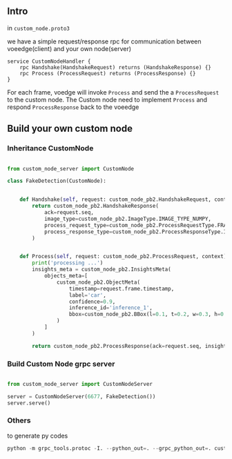 ## Intro

in `custom_node.proto3`

we have a simple request/response rpc for communication between voeedge(client) and your own node(server)

```
service CustomNodeHandler {
	rpc Handshake(HandshakeRequest) returns (HandshakeResponse) {}
    rpc Process (ProcessRequest) returns (ProcessResponse) {}
}
```

For each frame, voedge will invoke `Process` and send the a `ProcessRequest` to the custom node.
The Custom node need to implement `Process` and respond `ProcessResponse` back to the voeedge


## Build your own custom node

### Inheritance CustomNode

```python

from custom_node_server import CustomNode

class FakeDetection(CustomNode):


	def Handshake(self, request: custom_node_pb2.HandshakeRequest, context) -> custom_node_pb2.HandshakeResponse:
		return custom_node_pb2.HandshakeResponse(
			ack=request.seq, 
			image_type=custom_node_pb2.ImageType.IMAGE_TYPE_NUMPY,
			process_request_type=custom_node_pb2.ProcessRequestType.FRAME_WITH_IMAGE,
			process_response_type=custom_node_pb2.ProcessResponseType.INSIGHTS_META_ONLY,
		)


	def Process(self, request: custom_node_pb2.ProcessRequest, context) -> custom_node_pb2.ProcessResponse:
		print('processing ...')
		insights_meta = custom_node_pb2.InsightsMeta(
			objects_meta=[
				custom_node_pb2.ObjectMeta(    
					timestamp=request.frame.timestamp,
					label='car',
					confidence=0.9,
					inference_id='inference_1',
					bbox=custom_node_pb2.BBox(l=0.1, t=0.2, w=0.3, h=0.4)
				)
			]
		)

		return custom_node_pb2.ProcessResponse(ack=request.seq, insights_meta=insights_meta)
```



### Build Custom Node grpc server

```python

from custom_node_server import CustomNodeServer

server = CustomNodeServer(6677, FakeDetection())
server.serve()
```


### Others

to generate py codes
```python
python -m grpc_tools.protoc -I. --python_out=. --grpc_python_out=. custom_node.proto
```
